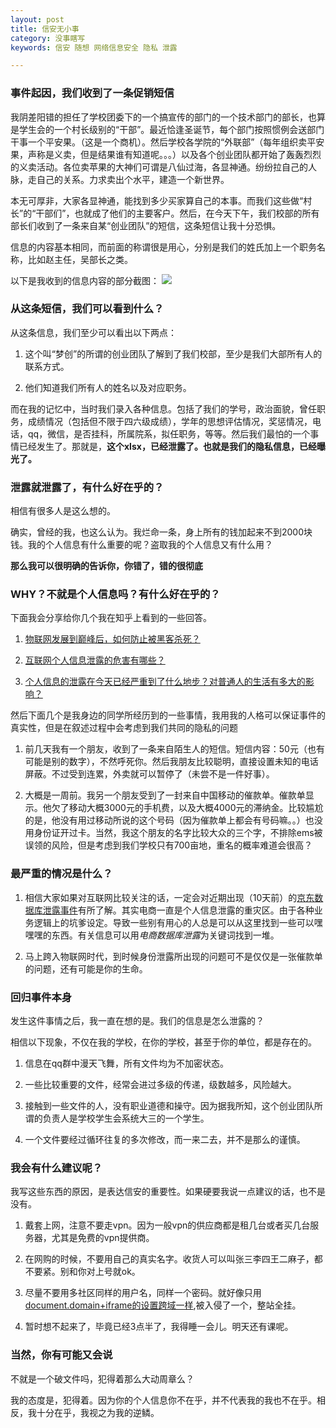 ```yaml
---
layout: post
title: 信安无小事
category: 没事瞎写
keywords: 信安 随想 网络信息安全 隐私 泄露

---
```


### 事件起因，我们收到了一条促销短信

我阴差阳错的担任了学校团委下的一个搞宣传的部门的一个技术部门的部长，也算是学生会的一个村长级别的“干部”。最近恰逢圣诞节，每个部门按照惯例会送部门干事一个平安果。（这是一个商机）。然后学校各学院的“外联部”（每年组织卖平安果，声称是义卖，但是结果谁有知道呢。。。）以及各个创业团队都开始了轰轰烈烈的义卖活动。各位卖苹果的大神们可谓是八仙过海，各显神通。纷纷拉自己的人脉，走自己的关系。力求卖出个水平，建造一个新世界。

本无可厚非，大家各显神通，能找到多少买家算自己的本事。而我们这些做“村长”的“干部们”，也就成了他们的主要客户。然后，在今天下午，我们校部的所有部长们收到了一条来自某“创业团队”的短信，这条短信让我十分恐惧。

信息的内容基本相同，而前面的称谓很是用心，分别是我们的姓氏加上一个职务名称，比如赵主任，吴部长之类。

以下是我收到的信息内容的部分截图：
![](http://ohwxyjv7u.bkt.clouddn.com/webwxgetmsgimg.jpg)

### 从这条短信，我们可以看到什么？

从这条信息，我们至少可以看出以下两点：

1. 这个叫“梦创”的所谓的创业团队了解到了我们校部，至少是我们大部所有人的联系方式。

2. 他们知道我们所有人的姓名以及对应职务。

而在我的记忆中，当时我们录入各种信息。包括了我们的学号，政治面貌，曾任职务，成绩情况（包括但不限于四六级成绩），学年的思想评估情况，奖惩情况，电话，qq，微信，是否挂科，所属院系，拟任职务，等等。然后我们最怕的一个事情已经发生了。那就是，**这个xlsx，已经泄露了。也就是我们的隐私信息，已经曝光了。**

### 泄露就泄露了，有什么好在乎的？

相信有很多人是这么想的。

确实，曾经的我，也这么认为。我烂命一条，身上所有的钱加起来不到2000块钱。我的个人信息有什么重要的呢？盗取我的个人信息又有什么用？

**那么我可以很明确的告诉你，你错了，错的很彻底**

### WHY？不就是个人信息吗？有什么好在乎的？

下面我会分享给你几个我在知乎上看到的一些回答。

1. [物联网发展到巅峰后，如何防止被黑客杀死？](https://www.zhihu.com/question/26950831 "一段很幽默风趣的小说")

2. [互联网个人信息泄露的危害有哪些？](https://www.zhihu.com/question/27388644)

3. [个人信息的泄露在今天已经严重到了什么地步？对普通人的生活有多大的影响？](https://www.zhihu.com/question/48804067)

然后下面几个是我身边的同学所经历到的一些事情，我用我的人格可以保证事件的真实性，但是在叙述过程中会考虑到我们共同的隐私的问题

1. 前几天我有一个朋友，收到了一条来自陌生人的短信。短信内容：50元（也有可能是别的数字），不然呼死你。然后我朋友比较聪明，直接设置未知的电话屏蔽。不过受到连累，外卖就可以暂停了（未尝不是一件好事）。

2. 大概是一周前。我另一个朋友受到了一封来自中国移动的催款单。催款单显示。他欠了移动大概3000元的手机费，以及大概4000元的滞纳金。比较尴尬的是，他没有用过移动所说的这个号码（因为催款单上都会有号码嘛。。）也没用身份证开过卡。当然，我这个朋友的名字比较大众的三个字，不排除ems被误领的风险，但是考虑到我们学校只有700亩地，重名的概率难道会很高？

### 最严重的情况是什么？

1. 相信大家如果对互联网比较关注的话，一定会对近期出现（10天前）的[京东数据库泄露事件](http://tech.sina.com.cn/i/2016-12-18/doc-ifxytqax6460222.shtml)有所了解。其实电商一直是个人信息泄露的重灾区。由于各种业务逻辑上的坑爹设定。导致一些别有用心的人总是可以从这里找到一些可以嘿嘿嘿的东西。有关信息可以用*电商数据库泄露*为关键词找到一堆。

2. 马上跨入物联网时代，到时候身份泄露所出现的问题可不是仅仅是一张催款单的问题，还有可能是你的生命。

### 回归事件本身

发生这件事情之后，我一直在想的是。我们的信息是怎么泄露的？

相信以下现象，不仅在我的学校，在你的学校，甚至于你的单位，都是存在的。

1. 信息在qq群中漫天飞舞，所有文件均为不加密状态。

2. 一些比较重要的文件，经常会进过多级的传递，级数越多，风险越大。

3. 接触到一些文件的人，没有职业道德和操守。因为据我所知，这个创业团队所谓的负责人是学校学生会系统大三的一个学生。

4. 一个文件要经过循环往复的多次修改，而一来二去，并不是那么的谨慎。

### 我会有什么建议呢？

我写这些东西的原因，是表达信安的重要性。如果硬要我说一点建议的话，也不是没有。

1. 戴套上网，注意不要走vpn。因为一般vpn的供应商都是租几台或者买几台服务器，尤其是免费的vpn提供商。

2. 在网购的时候，不要用自己的真实名字。收货人可以叫张三李四王二麻子，都不要紧。别和你对上号就ok。

3. 尽量不要用多社区同样的用户名，同样一个密码。就好像只用[document.domain+iframe的设置跨域一样](https://www.cnblogs.com/rainman/archive/2011/02/20/1959325.html),被入侵了一个，整站全挂。

4. 暂时想不起来了，毕竟已经3点半了，我得睡一会儿。明天还有课呢。

### 当然，你有可能又会说

不就是一个破文件吗，犯得着那么大动周章么？

我的态度是，犯得着。因为你的个人信息你不在乎，并不代表我的我也不在乎。相反，我十分在乎，我视之为我的逆鳞。


